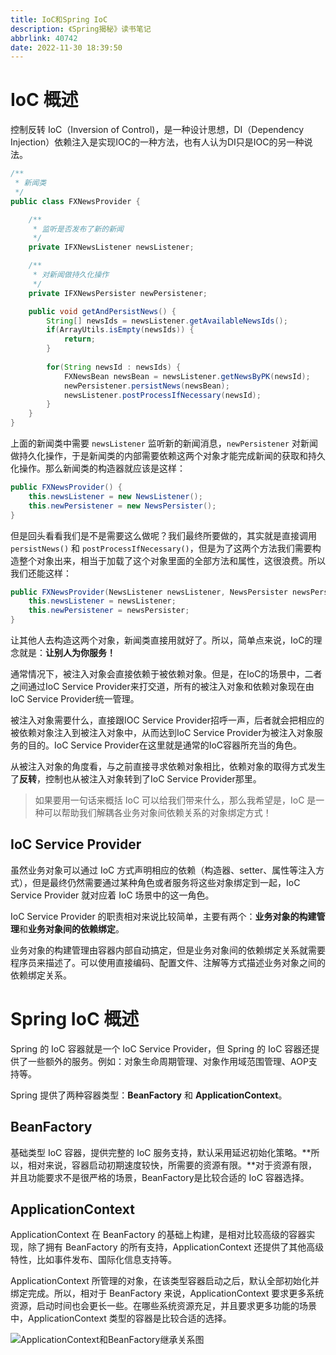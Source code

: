 ```yaml
---
title: IoC和Spring IoC
description: 《Spring揭秘》读书笔记
abbrlink: 40742
date: 2022-11-30 18:39:50
---
```


# IoC 概述

控制反转 IoC（Inversion of Control)，是一种设计思想，DI（Dependency Injection）依赖注入是实现IOC的一种方法，也有人认为DI只是IOC的另一种说法。

```java
/**
 * 新闻类
 */
public class FXNewsProvider { 

    /**
     * 监听是否发布了新的新闻
     */
    private IFXNewsListener newsListener;

    /**
     * 对新闻做持久化操作
     */
    private IFXNewsPersister newPersistener;

    public void getAndPersistNews() {
        String[] newsIds = newsListener.getAvailableNewsIds();
        if(ArrayUtils.isEmpty(newsIds)) {
            return;
        }
    
        for(String newsId : newsIds) { 
            FXNewsBean newsBean = newsListener.getNewsByPK(newsId);
            newPersistener.persistNews(newsBean);
            newsListener.postProcessIfNecessary(newsId);
        }
    } 
}
```

上面的新闻类中需要 `newsListener` 监听新的新闻消息，`newPersistener` 对新闻做持久化操作，于是新闻类的内部需要依赖这两个对象才能完成新闻的获取和持久化操作。那么新闻类的构造器就应该是这样：

```java
public FXNewsProvider() {
    this.newsListener = new NewsListener();
    this.newPersistener = new NewsPersister();
}
```

但是回头看看我们是不是需要这么做呢？我们最终所要做的，其实就是直接调用 `persistNews()` 和 `postProcessIfNecessary()`，但是为了这两个方法我们需要构造整个对象出来，相当于加载了这个对象里面的全部方法和属性，这很浪费。所以我们还能这样：

```java
public FXNewsProvider(NewsListener newsListener, NewsPersister newsPersister) { 
    this.newsListener = newsListener;
    this.newPersistener = newsPersister;
}
```

让其他人去构造这两个对象，新闻类直接用就好了。所以，简单点来说，IoC的理念就是：**让别人为你服务！**

通常情况下，被注入对象会直接依赖于被依赖对象。但是，在IoC的场景中，二者之间通过IoC Service Provider来打交道，所有的被注入对象和依赖对象现在由IoC Service Provider统一管理。

被注入对象需要什么，直接跟IOC Service Provider招呼一声，后者就会把相应的被依赖对象注入到被注入对象中，从而达到IoC Service Provider为被注入对象服务的目的。IoC Service Provider在这里就是通常的IoC容器所充当的角色。

从被注入对象的角度看，与之前直接寻求依赖对象相比，依赖对象的取得方式发生了**反转**，控制也从被注入对象转到了IoC Service Provider那里。

> 如果要用一句话来概括 IoC 可以给我们带来什么，那么我希望是，IoC 是一种可以帮助我们解耦各业务对象间依赖关系的对象绑定方式！

## IoC Service Provider

虽然业务对象可以通过 IoC 方式声明相应的依赖（构造器、setter、属性等注入方式），但是最终仍然需要通过某种角色或者服务将这些对象绑定到一起，IoC Service Provider 就对应着 IoC 场景中的这一角色。

IoC Service Provider 的职责相对来说比较简单，主要有两个：**业务对象的构建管理**和**业务对象间的依赖绑定**。

业务对象的构建管理由容器内部自动搞定，但是业务对象间的依赖绑定关系就需要程序员来描述了。可以使用直接编码、配置文件、注解等方式描述业务对象之间的依赖绑定关系。

# Spring IoC 概述

Spring 的 IoC 容器就是一个 IoC Service Provider，但 Spring 的 IoC 容器还提供了一些额外的服务。例如：对象生命周期管理、对象作用域范围管理、AOP支持等。

Spring 提供了两种容器类型：**BeanFactory** 和 **ApplicationContext**。

## BeanFactory

基础类型 IoC 容器，提供完整的 IoC 服务支持，默认采用延迟初始化策略。**所以，相对来说，容器启动初期速度较快，所需要的资源有限。**对于资源有限，并且功能要求不是很严格的场景，BeanFactory是比较合适的 IoC 容器选择。

## ApplicationContext

ApplicationContext 在 BeanFactory 的基础上构建，是相对比较高级的容器实现，除了拥有 BeanFactory 的所有支持，ApplicationContext 还提供了其他高级特性，比如事件发布、国际化信息支持等。

ApplicationContext 所管理的对象，在该类型容器启动之后，默认全部初始化并绑定完成。所以，相对于 BeanFactory 来说，ApplicationContext 要求更多系统资源，启动时间也会更长一些。在哪些系统资源充足，并且要求更多功能的场景中，ApplicationContext 类型的容器是比较合适的选择。

![ApplicationContext和BeanFactory继承关系图](https://wrp-blog-image.oss-cn-beijing.aliyuncs.com/blog-images/ApplicationContext和BeanFactory继承关系图.png)

